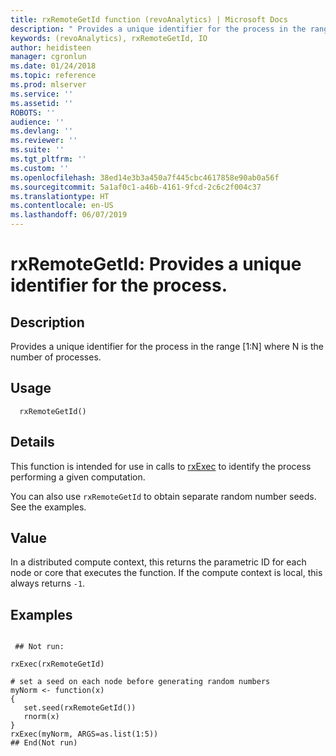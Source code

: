 ```yaml
---
title: rxRemoteGetId function (revoAnalytics) | Microsoft Docs
description: " Provides a unique identifier for the process in the range [1:N] where N is the number of processes. "
keywords: (revoAnalytics), rxRemoteGetId, IO
author: heidisteen
manager: cgronlun
ms.date: 01/24/2018
ms.topic: reference
ms.prod: mlserver
ms.service: ''
ms.assetid: ''
ROBOTS: ''
audience: ''
ms.devlang: ''
ms.reviewer: ''
ms.suite: ''
ms.tgt_pltfrm: ''
ms.custom: ''
ms.openlocfilehash: 38ed14e3b3a450a7f445cbc4617858e90ab0a56f
ms.sourcegitcommit: 5a1af0c1-a46b-4161-9fcd-2c6c2f004c37
ms.translationtype: HT
ms.contentlocale: en-US
ms.lasthandoff: 06/07/2019
---
```

 # <a name="rxremotegetid--provides-a-unique-identifier-for-the-process"></a>rxRemoteGetId:  Provides a unique identifier for the process.  
 ## <a name="description"></a>Description

Provides a unique identifier for the process in the range [1:N] where N is the number of processes.



 ## <a name="usage"></a>Usage

```   
  rxRemoteGetId()

```

 ## <a name="details"></a>Details

This function is intended for use in calls to [rxExec](rxExec.md) to identify the process performing a given computation.  

You can also use `rxRemoteGetId` to obtain separate random number seeds.
See the examples.


 ## <a name="value"></a>Value

In a distributed compute context, this returns the parametric ID for each node or core that executes the function.
If the compute context is local, this always returns `-1`.


 ## <a name="examples"></a>Examples

 ```

  ## Not run:

rxExec(rxRemoteGetId)

# set a seed on each node before generating random numbers
myNorm <- function(x)
{
    set.seed(rxRemoteGetId())
    rnorm(x)
}
rxExec(myNorm, ARGS=as.list(1:5))
 ## End(Not run) 
```


